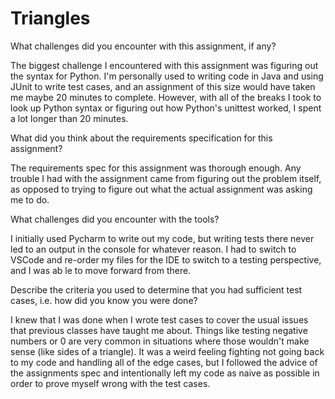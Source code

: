 # Triangles

What challenges did you encounter with this assignment, if any?

The biggest challenge I encountered with this assignment was figuring out the syntax for Python. I'm personally used to writing code in Java and using JUnit to write test cases, and an assignment of this size would have taken me maybe 20 minutes to complete. However, with all of the breaks I took to look up Python syntax or figuring out how Python's unittest worked, I spent a lot longer than 20 minutes.


What did you think about the requirements specification for this assignment?

The requirements spec for this assignment was thorough enough. Any trouble I had with the assignment came from figuring out the problem itself, as opposed to trying to figure out what the actual assignment was asking me to do.


What challenges did you encounter with the tools?

I initially used Pycharm to write out my code, but writing tests there never led to an output in the console for whatever reason. I had to switch to VSCode and re-order my files for the IDE to switch to a testing perspective, and I was ab le to move forward from there.


Describe the criteria you used to determine that you had sufficient test cases, i.e. how did you know you were done?

I knew that I was done when I wrote test cases to cover the usual issues that previous classes have taught me about. Things like testing negative numbers or 0 are very common in situations where those wouldn't make sense (like sides of a triangle). It was a weird feeling fighting not going back to my code and handling all of the edge cases, but I followed the advice of the assignments spec and intentionally left my code as naive as possible in order to prove myself wrong with the test cases.

